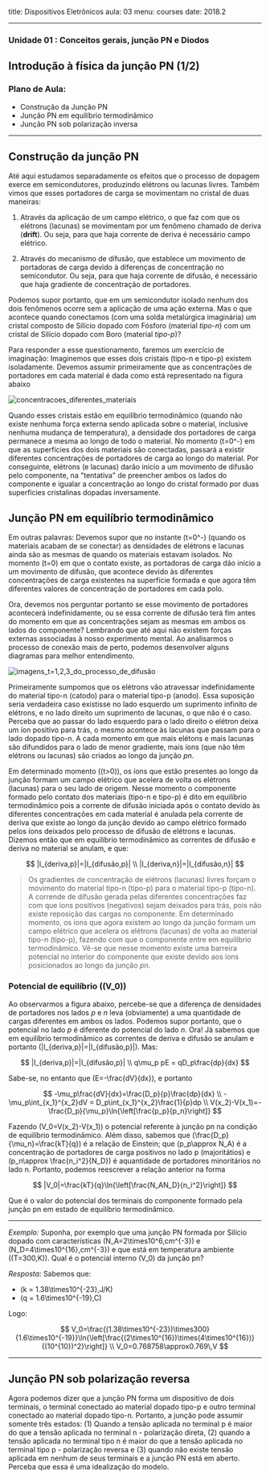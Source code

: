 title: Dispositivos Eletrônicos
aula: 03
menu: courses
date: 2018.2

---
### Unidade 01 : Conceitos gerais, junção PN e Diodos
## Introdução à física da junção PN (1/2)

### Plano de Aula:
* Construção da Junção PN
* Junção PN em equilíbrio termodinâmico
* Junção PN sob polarização inversa

---

## Construção da junção PN

Até aqui estudamos separadamente os efeitos que o processo de dopagem exerce em semicondutores, produzindo elétrons ou lacunas livres. Também vimos que esses portadores de carga se movimentam no cristal de duas maneiras:

1. Através da aplicação de um campo elétrico, o que faz com que os elétrons (lacunas) se movimentam por um fenômeno chamado de deriva (**drift**). Ou seja, para que haja corrente de deriva é necessário campo elétrico.

2. Através do mecanismo de difusão, que establece um movimento de portadoras de carga devido à diferenças de concentração no semicondutor. Ou seja, para que haja corrente de difusão, é necessário que haja gradiente de concentração de portadores.

Podemos supor portanto, que em um semicondutor isolado nenhum dos dois fenômenos ocorre sem a aplicação de uma ação externa. Mas o que acontece quando conectamos (com uma solda metalúrgica imaginária) um cristal composto de Silício dopado com Fósforo (material *tipo-n*) com um cristal de Silício dopado com Boro (material *tipo-p*)?

Para responder a esse questionamento, faremos um exercício de imaginação: Imaginemos que esses dois cristais (tipo-n e tipo-p) existem isoladamente. Devemos assumir primeiramente que as concentrações de portadores em cada material é dada como está representado na figura abaixo

<img class="center" src=/static/figures/ alt="concentracoes_diferentes_materiais">

Quando esses cristais estão em equilíbrio termodinâmico (quando não existe nenhuma força externa sendo aplicada sobre o material, inclusive nenhuma mudança de temperatura), a densidade dos portadores de carga permanece a mesma ao longo de todo o material. No momento \(t=0^-\) em que as superfícies dos dois materiais são conectadas, passará a existir diferentes concentrações de portadores de carga ao longo do material. Por conseguinte, elétrons (e lacunas) darão início a um movimento de difusão pelo componente, na "tentativa" de preencher ambos os lados do componente e igualar a concentração ao longo do cristal formado por duas superfícies cristalinas dopadas inversamente.


## Junção PN em equilíbrio termodinâmico

Em outras palavras: Devemos supor que no instante \(t=0^-\) (quando os materiais acabam de se conectar) as densidades de elétrons e lacunas ainda são as mesmas de quando os materiais estavam isolados. No momento \(t=0\) em que o contato existe, as portadoras de carga dão início a um movimento de difusão, que acontece devido às diferentes concentrações de carga existentes na superfície formada e que agora têm diferentes valores de concentração de portadores em cada polo.

Ora, devemos nos perguntar portanto se esse movimento de portadores acontecerá indefinidamente, ou se essa corrente de difusão terá fim antes do momento em que as concentrações sejam as mesmas em ambos os lados do componente? Lembrando que até aqui não existem forças externas associadas à nosso experimento mental. Ao analisarmos o processo de conexão mais de perto, podemos desenvolver alguns diagramas para melhor entendimento.

<img class="center" src=/static/figures/ alt="imagens_t=1,2,3_do_processo_de_difusão">

Primeiramente sumpomos que os elétrons vão atravessar indefinidamente do material tipo-n (catodo) para o material tipo-p (anodo). Essa suposição seria verdadeira caso existisse no lado esquerdo um suprimento infinito de elétrons, e no lado direito um suprimento de lacunas, o que não é o caso. Perceba que ao passar do lado esquerdo para o lado direito o elétron deixa um íon positivo para trás, o mesmo acontece às lacunas que passam para o lado dopado tipo-n. A cada momento em que mais elétons e mais lacunas são difundidos para o lado de menor gradiente, mais íons (que não têm elétrons ou lacunas) são criados ao longo da junção *pn*.

Em determinado momento (\(t>0\)), os íons que estão presentes ao longo da junção formam um campo elétrico que acelera de volta os elétrons (lacunas) para o seu lado de origem. Nesse momento o componente formado pelo contato dos materiais (tipo-n e tipo-p) é dito em equilíbrio termodinâmico pois a corrente de difusão iniciada após o contato devido às diferentes concentrações em cada material é anulada pela corrente de deriva que existe ao longo da junção devido ao campo elétrico formado pelos íons deixados pelo processo de difusão de elétrons e lacunas. Dizemos então que em equilíbrio termodinâmico as correntes de difusão e deriva no material se anulam, e que:

$$
|I_{deriva,p}|=|I_{difusão,p}| \\
|I_{deriva,n}|=|I_{difusão,n}|
$$

>Os gradientes de concentração de elétrons (lacunas) livres forçam o movimento do material tipo-n (tipo-p) para o material tipo-p (tipo-n). A corrende de difusão gerada pelas diferentes concentrações faz com que íons positivos (negativos) sejam deixados para trás, pois não existe reposição das cargas no componente. Em determinado momento, os íons que agora existem ao longo da junção formam um campo elétrico que acelera os elétrons (lacunas) de volta ao material tipo-n (tipo-p), fazendo com que o componente entre em equilíbrio termodinâmico. Vê-se que nesse momento existe uma barreira potencial no interior do componente que existe devido aos íons posicionados ao longo da junção *pn*.

### Potencial de equilíbrio (\(V_0\))

Ao observarmos a figura abaixo, percebe-se que a diferença de densidades de portadores nos lados *p* e *n* leva (obviamente) a uma quantidade de cargas diferentes em ambos os lados. Podemos supor portanto, que o potencial no lado *p* é diferente do potencial do lado *n*. Ora! Já sabemos que em equilíbrio termodinâmico as correntes de deriva e difusão se anulam e portanto \(|I_{deriva,p}|=|I_{difusão,p}|\). Mas:

$$
|I_{deriva,p}|=|I_{difusão,p}| \\
q\mu_p pE = qD_p\frac{dp}{dx}
$$

Sabe-se, no entanto que \(E=-\frac{dV}{dx}\), e portanto

$$
-\mu_p\frac{dV}{dx}=\frac{D_p}{p}\frac{dp}{dx} \\
-\mu_p\int_{x_1}^{x_2}dV = D_p\int_{x_1}^{x_2}\frac{1}{p}dp \\
V(x_2)-V(x_1)=-\frac{D_p}{\mu_p}\ln{\left[\frac{p_p}{p_n}\right]}
$$

Fazendo \(V_0=V(x_2)-V(x_1)\) o potencial referente à junção pn na condição de equilíbrio termodinâmico. Além disso, sabemos que \(\frac{D_p}{\mu_n}=\frac{kT}{q}\) é a relação de Einstein; que \(p_p\approx N_A\) é a concentração de portadores de carga positivos no lado p (majoritátios) e \(p_n\approx \frac{n_i^2}{N_D}\) é aquantidade de portadores minoritários no lado n. Portanto, podemos reescrever a relação anterior na forma

$$
|V_0|=\frac{kT}{q}\ln{\left[\frac{N_AN_D}{n_i^2}\right]}
$$

Que é o valor do potencial dos terminais do componente formado pela junção pn em estado de equilíbrio termodinâmico.

---
*Exemplo:*
Suponha, por exemplo que uma junção PN formada por Silício dopado com características \(N_A=2\times10^6\,cm^{-3}\) e \(N_D=4\times10^{16}\,cm^{-3}\) e que está em temperatura ambiente (\(T=300\,K\)). Qual é o potencial interno \(V_0\) da junção pn?

*Resposta:*
Sabemos que:

* \(k = 1.38\times10^{-23}\,J/K\)
* \(q = 1.6\times10^{-19}\,C\)

Logo:

$$
V_0=\frac{(1.38\times10^{-23})\times300}{1.6\times10^{-19}}\ln{\left[\frac{(2\times10^{16})\times(4\times10^{16})}{(10^{10})^2}\right]} \\
V_0=0.768758\approx0.769\,V
$$

---

## Junção PN sob polarização reversa

Agora podemos dizer que a junção PN forma um dispositivo de dois terminais, o terminal conectado ao material dopado tipo-p e outro terminal conectado ao material dopado tipo-n. Portanto, a junção pode assumir somente três estados: (1) Quando a tensão aplicada no terminal p é maior do que a tensão aplicada no terminal n - polarização direta, (2) quando a tensão aplicada no terminal tipo n é maior do que a tensão aplicada no terminal tipo p - polarização reversa e (3) quando não existe tensão aplicada em nenhum de seus terminais e a junção PN está em aberto. Perceba que essa é uma idealização do modelo.
